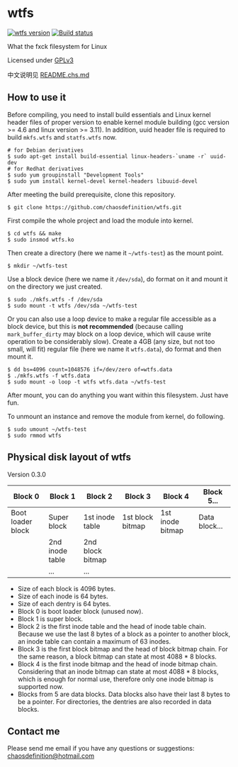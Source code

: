 # wtfs
[![wtfs version](https://badge.fury.io/gh/chaosdefinition%2Fwtfs.svg)](http://badge.fury.io/gh/chaosdefinition%2Fwtfs)
[![Build status](https://travis-ci.org/chaosdefinition/wtfs.svg)](https://travis-ci.org/chaosdefinition/wtfs)

What the fxck filesystem for Linux

Licensed under [GPLv3](https://github.com/chaosdefinition/wtfs/blob/master/LICENSE.txt)

中文说明见 [README.chs.md](https://github.com/chaosdefinition/wtfs/blob/master/README.chs.md)

## How to use it
Before compiling, you need to install build essentials and Linux kernel header
 files of proper version to enable kernel module building (gcc version >= 4.6
 and linux version >= 3.11). In addition, uuid header file is required to build
 `mkfs.wtfs` and `statfs.wtfs` now.
```Shell
# for Debian derivatives
$ sudo apt-get install build-essential linux-headers-`uname -r` uuid-dev
# for Redhat derivatives
$ sudo yum groupinstall "Development Tools"
$ sudo yum install kernel-devel kernel-headers libuuid-devel
```

After meeting the build prerequisite, clone this repository.
```Shell
$ git clone https://github.com/chaosdefinition/wtfs.git
```

First compile the whole project and load the module into kernel.
```Shell
$ cd wtfs && make
$ sudo insmod wtfs.ko
```

Then create a directory (here we name it `~/wtfs-test`) as the mount point.
```Shell
$ mkdir ~/wtfs-test
```

Use a block device (here we name it `/dev/sda`), do format on it and mount it
 on the directory we just created.
```Shell
$ sudo ./mkfs.wtfs -f /dev/sda
$ sudo mount -t wtfs /dev/sda ~/wtfs-test
```
Or you can also use a loop device to make a regular file accessible as a block
 device, but this is **not recommended** (because calling `mark_buffer_dirty`
 may block on a loop device, which will cause write operation to be
 considerably slow). Create a 4GB (any size, but not too small, will fit)
 regular file (here we name it `wtfs.data`), do format and then mount it.
```Shell
$ dd bs=4096 count=1048576 if=/dev/zero of=wtfs.data
$ ./mkfs.wtfs -f wtfs.data
$ sudo mount -o loop -t wtfs wtfs.data ~/wtfs-test
```

After mount, you can do anything you want within this filesystem. Just have fun.

To unmount an instance and remove the module from kernel, do following.
```Shell
$ sudo umount ~/wtfs-test
$ sudo rmmod wtfs
```

## Physical disk layout of wtfs
Version 0.3.0

Block 0 | Block 1 | Block 2 | Block 3 | Block 4 | Block 5... |
------- | ------- | ------- | ------- | ------- | ---------- |
Boot loader block | Super block | 1st inode table | 1st block bitmap | 1st inode bitmap | Data block...
 | | 2nd inode table | 2nd block bitmap | |
 | | ... | ... | |

* Size of each block is 4096 bytes.
* Size of each inode is 64 bytes.
* Size of each dentry is 64 bytes.
* Block 0 is boot loader block (unused now).
* Block 1 is super block.
* Block 2 is the first inode table and the head of inode table chain. Because we
 use the last 8 bytes of a block as a pointer to another block, an inode table
 can contain a maximum of 63 inodes.
* Block 3 is the first block bitmap and the head of block bitmap chain. For the
 same reason, a block bitmap can state at most 4088 * 8 blocks.
* Block 4 is the first inode bitmap and the head of inode bitmap chain.
 Considering that an inode bitmap can state at most 4088 * 8 blocks, which is
 enough for normal use, therefore only one inode bitmap is supported now.
* Blocks from 5 are data blocks. Data blocks also have their last 8 bytes to be
 a pointer. For directories, the dentries are also recorded in data blocks.

## Contact me
Please send me email if you have any questions or suggestions: chaosdefinition@hotmail.com
